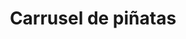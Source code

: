 ---
title: "Carrusel de piñatas"
url: /san-cristobal-de-las-casas/carrusel-de-pinatas/
shop: Partyzubehör
---